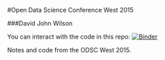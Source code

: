 #Open Data Science Conference West 2015

###David John Wilson


You can interact with the code in this repo: [![Binder](http://mybinder.org/badge.svg)](http://mybinder.org/repo/davidjohnwilson/odsc2015)

Notes and code from the ODSC West 2015.
